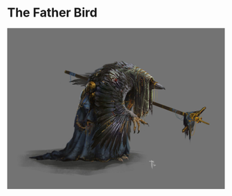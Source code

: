 # The Father Bird
![The Father Bird](https://github.com/CGavinMullis/Oliran-Github/blob/main/Characters/NPCs/VINPCs/The-Father-Bird/The-Father-Bird.jpg)